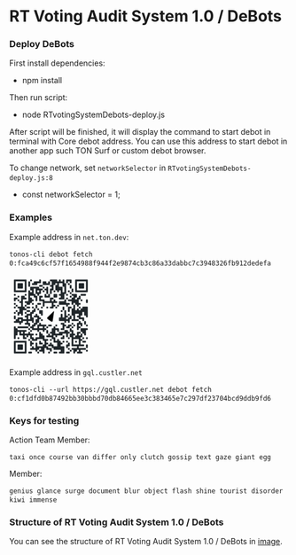 # RT Voting Audit System 1.0 / DeBots

### Deploy DeBots

First install dependencies:

* npm install

Then run script:

* node RTvotingSystemDebots-deploy.js

After script will be finished, it will display the command to start debot in terminal with Core debot address.
You can use this address to start debot in another app such TON Surf or custom debot browser.

To change network, set `networkSelector` in `RTvotingSystemDebots-deploy.js:8`

* const networkSelector = 1;

### Examples

Example address in `net.ton.dev`:
```shell
tonos-cli debot fetch 0:fca49c6cf57f1654988f944f2e9874cb3c86a33dabbc7c3948326fb912dedefa
```
![](./qr-code.png)

Example address in `gql.custler.net`
```shell
tonos-cli --url https://gql.custler.net debot fetch 0:cf1dfd0b87492bb30bbbd70db84665ee3c383465e7c297df23704bcd9ddb9fd6
```

### Keys for testing

Action Team Member:

```
taxi once course van differ only clutch gossip text gaze giant egg
```

Member:

```
genius glance surge document blur object flash shine tourist disorder kiwi immense
```

### Structure of RT Voting Audit System 1.0 / DeBots

You can see the structure of RT Voting Audit System 1.0 / DeBots in [image](https://github.com/radianceteam/voting-audit/blob/master/debots/DeBot_menu_structure.png).